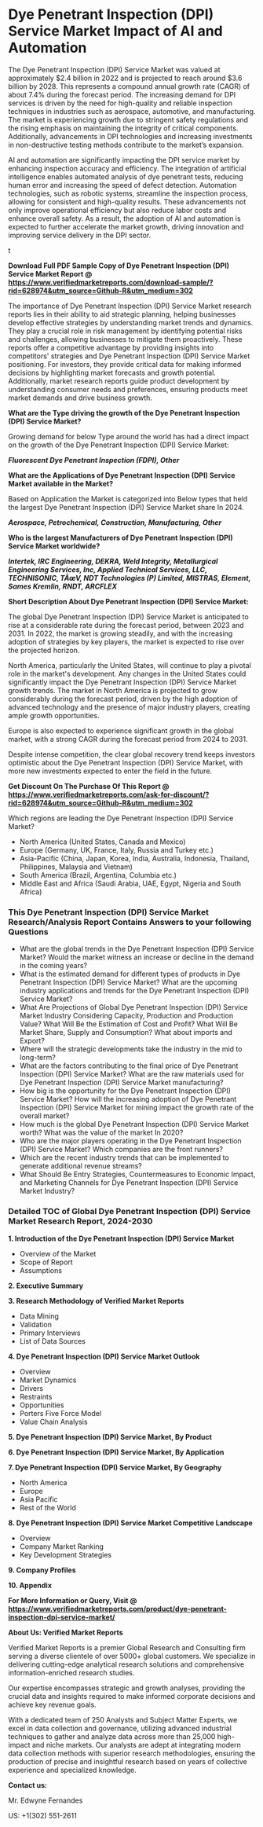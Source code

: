 <meta name="title" content="Global  Dye Penetrant Inspection (DPI) Service Market Impact of AI and Automation"><meta name="description" content="  The Dye Penetrant Inspection (DPI) Service Market was valued at approximately $2.4 billion in 2022 and is projected to reach around $3.6 billion by 2028. This repres"><meta name="title" content=" Dye Penetrant Inspection (DPI) Service Market Size, Share, Scope, Trends, Growth, Opportunities, Analysis, Forecast"> <h1>Dye Penetrant Inspection (DPI) Service Market Impact of AI and Automation</h1> <p>The Dye Penetrant Inspection (DPI) Service Market was valued at approximately $2.4 billion in 2022 and is projected to reach around $3.6 billion by 2028. This represents a compound annual growth rate (CAGR) of about 7.4% during the forecast period. The increasing demand for DPI services is driven by the need for high-quality and reliable inspection techniques in industries such as aerospace, automotive, and manufacturing. The market is experiencing growth due to stringent safety regulations and the rising emphasis on maintaining the integrity of critical components. Additionally, advancements in DPI technologies and increasing investments in non-destructive testing methods contribute to the market’s expansion.</p> <p>AI and automation are significantly impacting the DPI service market by enhancing inspection accuracy and efficiency. The integration of artificial intelligence enables automated analysis of dye penetrant tests, reducing human error and increasing the speed of defect detection. Automation technologies, such as robotic systems, streamline the inspection process, allowing for consistent and high-quality results. These advancements not only improve operational efficiency but also reduce labor costs and enhance overall safety. As a result, the adoption of AI and automation is expected to further accelerate the market growth, driving innovation and improving service delivery in the DPI sector.</p> t</p><p id="" class=""><strong>Download Full PDF Sample Copy of Dye Penetrant Inspection (DPI) Service Market Report @ <a href="https://www.verifiedmarketreports.com/download-sample/?rid=628974&utm_source=Github-R&utm_medium=302" target="_blank">https://www.verifiedmarketreports.com/download-sample/?rid=628974&utm_source=Github-R&utm_medium=302</a></strong></p><p>The importance of&nbsp;Dye Penetrant Inspection (DPI) Service Market research reports lies in their ability to aid strategic planning, helping businesses develop effective strategies by understanding market trends and dynamics. They play a crucial role in risk management by identifying potential risks and challenges, allowing businesses to mitigate them proactively. These reports offer a competitive advantage by providing insights into competitors' strategies and Dye Penetrant Inspection (DPI) Service Market positioning. For investors, they provide critical data for making informed decisions by highlighting market forecasts and growth potential. Additionally, market research reports guide product development by understanding consumer needs and preferences, ensuring products meet market demands and drive business growth.</p><p><strong>What are the&nbsp;Type driving the growth of the Dye Penetrant Inspection (DPI) Service Market?</strong></p><p id="" class="">Growing demand for below Type around the world has had a direct impact on the growth of the Dye Penetrant Inspection (DPI) Service Market:</p><em><strong>Fluorescent Dye Penetrant Inspection (FDPI), Other</strong></em></p><strong>What are the&nbsp;Applications&nbsp;of Dye Penetrant Inspection (DPI) Service Market available in the Market?</strong></p><p id="" class="">Based on Application the Market is categorized into Below types that held the largest Dye Penetrant Inspection (DPI) Service Market share In 2024.</p><em><strong>Aerospace, Petrochemical, Construction, Manufacturing, Other</strong></em></p><strong>Who is the largest Manufacturers of Dye Penetrant Inspection (DPI) Service Market worldwide?</strong></p><p><em><strong>Intertek, IRC Engineering, DEKRA, Weld Integrity, Metallurgical Engineering Services, Inc, Applied Technical Services, LLC, TECHNISONIC, TÃœV, NDT Technologies (P) Limited, MISTRAS, Element, Sames Kremlin, RNDT, ARCFLEX</strong></em></p><p id="" class=""><strong>Short Description About Dye Penetrant Inspection (DPI) Service Market:</strong></p><p>The global Dye Penetrant Inspection (DPI) Service Market is anticipated to rise at a considerable rate during the forecast period, between 2023 and 2031. In 2022, the market is growing steadily, and with the increasing adoption of strategies by key players, the market is expected to rise over the projected horizon.</p><p>North America, particularly the United States, will continue to play a pivotal role in the market's development. Any changes in the United States could significantly impact the Dye Penetrant Inspection (DPI) Service Market growth trends. The market in North America is projected to grow considerably during the forecast period, driven by the high adoption of advanced technology and the presence of major industry players, creating ample growth opportunities.</p><p>Europe is also expected to experience significant growth in the global market, with a strong CAGR during the forecast period from 2024 to 2031.</p><p>Despite intense competition, the clear global recovery trend keeps investors optimistic about the Dye Penetrant Inspection (DPI) Service Market, with more new investments expected to enter the field in the future.</p><p id="" class=""><strong>Get Discount On The Purchase Of This Report @ <a href="https://www.verifiedmarketreports.com/ask-for-discount/?rid=628974&utm_source=Github-R&utm_medium=302" target="_blank">https://www.verifiedmarketreports.com/ask-for-discount/?rid=628974&utm_source=Github-R&utm_medium=302</a></strong></p>Which regions are leading the Dye Penetrant Inspection (DPI) Service Market?</p><ul><li>North America (United States, Canada and Mexico)</li><li>Europe (Germany, UK, France, Italy, Russia and Turkey etc.)</li><li>Asia-Pacific (China, Japan, Korea, India, Australia, Indonesia, Thailand, Philippines, Malaysia and Vietnam)</li><li>South America (Brazil, Argentina, Columbia etc.)</li><li>Middle East and Africa (Saudi Arabia, UAE, Egypt, Nigeria and South Africa)</li></ul><h3 id="" class="">This Dye Penetrant Inspection (DPI) Service Market Research/Analysis Report Contains Answers to your following Questions</h3><ul><li>What are the global trends in the Dye Penetrant Inspection (DPI) Service Market? Would the market witness an increase or decline in the demand in the coming years?</li><li>What is the estimated demand for different types of products in Dye Penetrant Inspection (DPI) Service Market? What are the upcoming industry applications and trends for the Dye Penetrant Inspection (DPI) Service Market?</li><li>What Are Projections of Global Dye Penetrant Inspection (DPI) Service Market Industry Considering Capacity, Production and Production Value? What Will Be the Estimation of Cost and Profit? What Will Be Market Share, Supply and Consumption? What about imports and Export?</li><li>Where will the strategic developments take the industry in the mid to long-term?</li><li>What are the factors contributing to the final price of Dye Penetrant Inspection (DPI) Service Market? What are the raw materials used for Dye Penetrant Inspection (DPI) Service Market manufacturing?</li><li>How big is the opportunity for the Dye Penetrant Inspection (DPI) Service Market? How will the increasing adoption of Dye Penetrant Inspection (DPI) Service Market for mining impact the growth rate of the overall market?</li><li>How much is the global Dye Penetrant Inspection (DPI) Service Market worth? What was the value of the market In 2020?</li><li>Who are the major players operating in the Dye Penetrant Inspection (DPI) Service Market? Which companies are the front runners?</li><li>Which are the recent industry trends that can be implemented to generate additional revenue streams?</li><li>What Should Be Entry Strategies, Countermeasures to Economic Impact, and Marketing Channels for Dye Penetrant Inspection (DPI) Service Market Industry?</li></ul><h3 id="" class="">Detailed TOC of Global Dye Penetrant Inspection (DPI) Service Market Research Report, 2024-2030</h3><p id="" class=""><strong>1. Introduction of the Dye Penetrant Inspection (DPI) Service Market</strong></p><ul><li>Overview of the Market</li><li>Scope of Report</li><li>Assumptions</li></ul><p id="" class=""><strong>2. Executive Summary</strong></p><p id="" class=""><strong>3. Research Methodology of Verified Market Reports</strong></p><ul><li>Data Mining</li><li>Validation</li><li>Primary Interviews</li><li>List of Data Sources</li></ul><p id="" class=""><strong>4. Dye Penetrant Inspection (DPI) Service Market Outlook</strong></p><ul><li>Overview</li><li>Market Dynamics</li><li>Drivers</li><li>Restraints</li><li>Opportunities</li><li>Porters Five Force Model</li><li>Value Chain Analysis</li></ul><p id="" class=""><strong>5. Dye Penetrant Inspection (DPI) Service Market, By Product</strong></p><p id="" class=""><strong>6. Dye Penetrant Inspection (DPI) Service Market, By Application</strong></p><p id="" class=""><strong>7. Dye Penetrant Inspection (DPI) Service Market, By Geography</strong></p><ul><li>North America</li><li>Europe</li><li>Asia Pacific</li><li>Rest of the World</li></ul><p id="" class=""><strong>8. Dye Penetrant Inspection (DPI) Service Market Competitive Landscape</strong></p><ul><li>Overview</li><li>Company Market Ranking</li><li>Key Development Strategies</li></ul><p id="" class=""><strong>9. Company Profiles</strong></p><p id="" class=""><strong>10. Appendix</strong></p><p id="" class=""><strong>For More Information or Query, Visit @ <a href="https://www.verifiedmarketreports.com/product/dye-penetrant-inspection-dpi-service-market/" target="_blank">https://www.verifiedmarketreports.com/product/dye-penetrant-inspection-dpi-service-market/</a></strong></p><p id="" class=""><strong>About Us: Verified Market Reports</strong></p><p id="" class="">Verified Market Reports is a premier Global Research and Consulting firm serving a diverse clientele of over 5000+ global customers. We specialize in delivering cutting-edge analytical research solutions and comprehensive information-enriched research studies.</p><p id="" class="">Our expertise encompasses strategic and growth analyses, providing the crucial data and insights required to make informed corporate decisions and achieve key revenue goals.</p><p id="" class="">With a dedicated team of 250 Analysts and Subject Matter Experts, we excel in data collection and governance, utilizing advanced industrial techniques to gather and analyze data across more than 25,000 high-impact and niche markets. Our analysts are adept at integrating modern data collection methods with superior research methodologies, ensuring the production of precise and insightful research based on years of collective experience and specialized knowledge.</p><p id="" class=""><strong>Contact us:</strong></p><p id="" class="">Mr. Edwyne Fernandes</p><p id="" class="">US: +1(302) 551-2611</p>